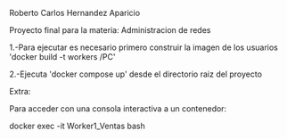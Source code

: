Roberto Carlos Hernandez Aparicio

Proyecto final para la materia: Administracion de redes

1.-Para ejecutar es necesario primero construir la imagen de los usuarios
    'docker build -t workers /PC'

2.-Ejecuta 'docker compose up' desde el directorio raiz del proyecto

Extra:

Para acceder con una consola interactiva a un contenedor:

docker exec -it Worker1_Ventas bash
